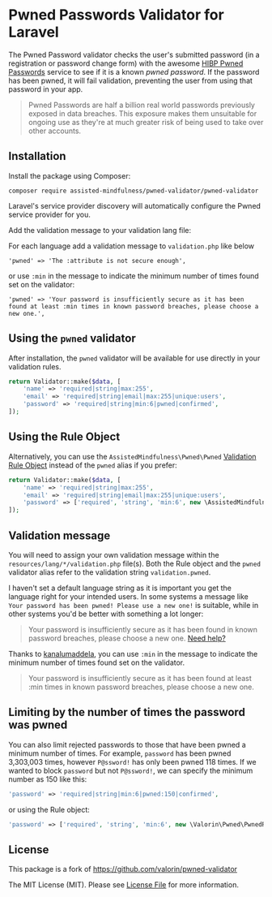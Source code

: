 # Pwned Passwords Validator for Laravel

The Pwned Password validator checks the user's submitted password (in a registration or password change form) with the awesome 
[HIBP Pwned Passwords](https://haveibeenpwned.com/Passwords) service to see if it is a known _pwned password_.
If the password has been pwned, it will fail validation, preventing the user from using that password in your app.

> Pwned Passwords are half a billion real world passwords previously exposed in data breaches. This exposure makes them unsuitable for ongoing use as they're at much greater risk of being used to take over other accounts.


## Installation

Install the package using Composer:

```
composer require assisted-mindfulness/pwned-validator/pwned-validator
```

Laravel's service provider discovery will automatically configure the Pwned service provider for you.

Add the validation message to your validation lang file:

For each language add a validation message to `validation.php` like below

```
'pwned' => 'The :attribute is not secure enough',
```

or use `:min` in the message to indicate the minimum number of times found set on the validator:

```
'pwned' => 'Your password is insufficiently secure as it has been found at least :min times in known password breaches, please choose a new one.',
```

## Using the `pwned` validator

After installation, the `pwned` validator will be available for use directly in your validation rules.

```php
return Validator::make($data, [
    'name' => 'required|string|max:255',
    'email' => 'required|string|email|max:255|unique:users',
    'password' => 'required|string|min:6|pwned|confirmed',
]);
```

## Using the Rule Object

Alternatively, you can use the `AssistedMindfulness\Pwned\Pwned` [Validation Rule Object](https://laravel.com/docs/validation#using-rule-objects)
instead of the `pwned` alias if you prefer:

```php
return Validator::make($data, [
    'name' => 'required|string|max:255',
    'email' => 'required|string|email|max:255|unique:users',
    'password' => ['required', 'string', 'min:6', new \AssistedMindfulness\Pwned\PwnedRule, 'confirmed'],
]);
```

## Validation message

You will need to assign your own validation message within the `resources/lang/*/validation.php` file(s).
Both the Rule object and the `pwned` validator alias refer to the validation string `validation.pwned`.

I haven't set a default language string as it is important you get the language right for your intended users. 
In some systems a message like `Your password has been pwned! Please use a new one!` is suitable, while in other systems
you'd be better with something a lot longer:
 
> Your password is insufficiently secure as it has been found in known password breaches, please choose a new one. [Need help?](#)

Thanks to [kanalumaddela](https://github.com/valorin/pwned-validator/pull/2), you can use `:min` in the message to indicate the minimum number of times found set on the validator.

> Your password is insufficiently secure as it has been found at least :min times in known password breaches, please choose a new one.

## Limiting by the number of times the password was pwned

You can also limit rejected passwords to those that have been pwned a minimum number of times.
For example, `password` has been pwned 3,303,003 times, however `P@ssword!` has only been pwned 118 times.
If we wanted to block `password` but not `P@ssword!`, we can specify the minimum number as 150 like this:

```php
'password' => 'required|string|min:6|pwned:150|confirmed',
```

or using the Rule object:

```php
'password' => ['required', 'string', 'min:6', new \Valorin\Pwned\PwnedRule(150), 'confirmed'],
```


## License

This package is a fork of https://github.com/valorin/pwned-validator

The MIT License (MIT). Please see [License File](LICENSE.md) for more information.
